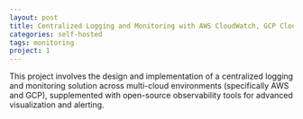 ```yaml
---
layout: post
title: Centralized Logging and Monitoring with AWS CloudWatch, GCP Cloud Logging, and Prometheus/Grafana
categories: self-hosted
tags: monitoring
project: 1
---
```


<!--more-->

This project involves the design and implementation of a centralized logging and monitoring solution across multi-cloud environments (specifically AWS and GCP), supplemented with open-source observability tools for advanced visualization and alerting.

